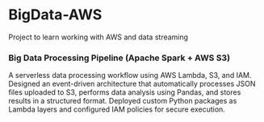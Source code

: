 # BigData-AWS
Project to learn working with AWS and data streaming
### Big Data Processing Pipeline (Apache Spark + AWS S3)
A serverless data processing workflow using AWS Lambda, S3, and IAM. Designed an event-driven architecture that automatically processes JSON files uploaded to S3, performs data analysis using Pandas, and stores results in a structured format. Deployed custom Python packages as Lambda layers and configured IAM policies for secure execution.
